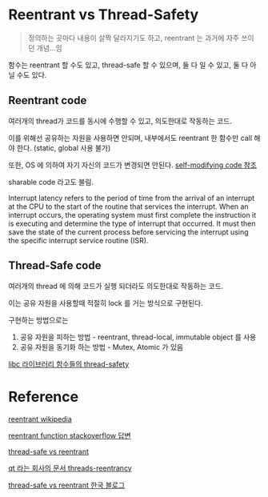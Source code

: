 # Reentrant vs Thread-Safety

> 정의하는 곳마다 내용이 살짝 달라지기도 하고, reentrant 는 과거에 자주 쓰이던 개념...임

함수는 reentrant 할 수도 있고, thread-safe 할 수 있으며, 둘 다 일 수 있고, 둘 다 아닐 수도 있다.

## Reentrant code

여러개의 thread가 코드를 동시에 수행할 수 있고, 의도한대로 작동하는 코드.

이를 위해선 공유하는 자원을 사용하면 안되며, 내부에서도 reentrant 한 함수만 call 해야 한다. (static, global 사용 불가)

또한, OS 에 의하여 자기 자신의 코드가 변경되면 안된다. [self-modifying code 참조](https://en.wikipedia.org/wiki/Self-modifying_code)

sharable code 라고도 불림.

Interrupt latency refers to the period of time from the arrival of an interrupt at the CPU to the start of the routine that services the interrupt. When an interrupt occurs, the operating system must first complete the instruction it is executing and determine the type of interrupt that occurred. It must then save the state of the current process before servicing the interrupt using the specific interrupt service routine (ISR).

## Thread-Safe code

여러개의 thread 에 의해 코드가 실행 되더라도 의도한대로 작동하는 코드.

이는 공유 자원을 사용할때 적절히 lock 를 거는 방식으로 구현된다.

구현하는 방법으로는

1. 공유 자원을 피하는 방법 - reentrant, thread-local, immutable object 를 사용
2. 공유 자원을 동기화 하는 방법 - Mutex, Atomic 가 있음

[libc 라이브러리 함수들의 thread-safety](https://pubs.opengroup.org/onlinepubs/9699919799/functions/V2_chap02.html#tag_15_09_01)

# Reference

[reentrant wikipedia](<https://en.wikipedia.org/wiki/Reentrancy_(computing)>)

[reentrant function stackoverflow 답변](https://stackoverflow.com/questions/2799023/what-exactly-is-a-reentrant-function)

[thread-safe vs reentrant](https://stackoverflow.com/questions/856823/threadsafe-vs-re-entrant)

[qt 라는 회사의 문서 threads-reentrancy ](https://doc.qt.io/qt-6/threads-reentrancy.html)

[thread-safe vs reentrant 한국 블로그](https://yesarang.tistory.com/214)
